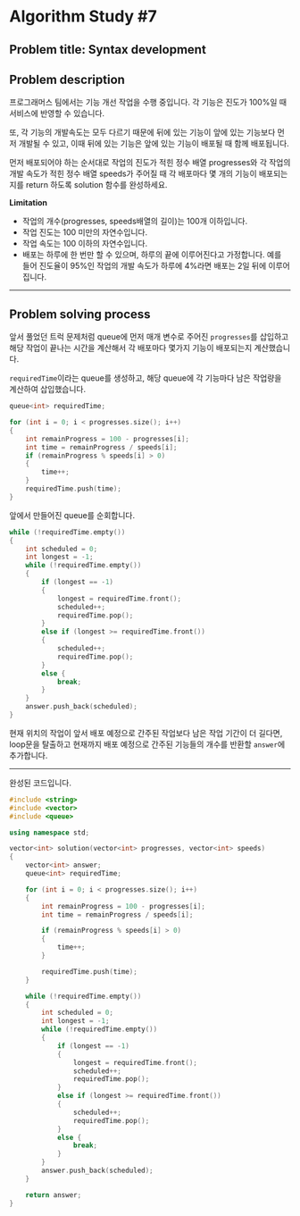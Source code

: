 # Algorithm Study #7

## Problem title: **Syntax development**

## Problem description
프로그래머스 팀에서는 기능 개선 작업을 수행 중입니다. 각 기능은 진도가 100%일 때 서비스에 반영할 수 있습니다.

또, 각 기능의 개발속도는 모두 다르기 때문에 뒤에 있는 기능이 앞에 있는 기능보다 먼저 개발될 수 있고, 이때 뒤에 있는 기능은 앞에 있는 기능이 배포될 때 함께 배포됩니다.

먼저 배포되어야 하는 순서대로 작업의 진도가 적힌 정수 배열 progresses와 각 작업의 개발 속도가 적힌 정수 배열 speeds가 주어질 때 각 배포마다 몇 개의 기능이 배포되는지를 return 하도록 solution 함수를 완성하세요.

**Limitation**  
- 작업의 개수(progresses, speeds배열의 길이)는 100개 이하입니다.
- 작업 진도는 100 미만의 자연수입니다.
- 작업 속도는 100 이하의 자연수입니다.
- 배포는 하루에 한 번만 할 수 있으며, 하루의 끝에 이루어진다고 가정합니다. 예를 들어 진도율이 95%인 작업의 개발 속도가 하루에 4%라면 배포는 2일 뒤에 이루어집니다.

***

## Problem solving process

앞서 풀었던 트럭 문제처럼 queue에 먼저 매개 변수로 주어진 ```progresses```를 삽입하고 해당 작업이 끝나는 시간을 계산해서 각 배포마다 몇가지 기능이 배포되는지 계산했습니다.

```requiredTime```이라는 queue를 생성하고, 해당 queue에 각 기능마다 남은 작업량을 계산하여 삽입했습니다.
``` cpp
queue<int> requiredTime;

for (int i = 0; i < progresses.size(); i++)
{
    int remainProgress = 100 - progresses[i];
    int time = remainProgress / speeds[i];
    if (remainProgress % speeds[i] > 0)
    {
        time++;
    }
    requiredTime.push(time);
}
```

앞에서 만들어진 queue를 순회합니다.
``` cpp
while (!requiredTime.empty())
{
    int scheduled = 0;
    int longest = -1;
    while (!requiredTime.empty())
    {
        if (longest == -1)
        {
            longest = requiredTime.front();
            scheduled++;
            requiredTime.pop();
        }
        else if (longest >= requiredTime.front())
        {
            scheduled++;
            requiredTime.pop();
        }
        else {
            break;
        }
    }
    answer.push_back(scheduled);
}
```
현재 위치의 작업이 앞서 배포 예정으로 간주된 작업보다 남은 작업 기간이 더 길다면, loop문을 탈출하고 현재까지 배포 예정으로 간주된 기능들의 개수를 반환할 ```answer```에 추가합니다.

***

완성된 코드입니다.

``` cpp
#include <string>
#include <vector>
#include <queue>

using namespace std;

vector<int> solution(vector<int> progresses, vector<int> speeds)
{
    vector<int> answer;
    queue<int> requiredTime;

    for (int i = 0; i < progresses.size(); i++)
    {
        int remainProgress = 100 - progresses[i];
        int time = remainProgress / speeds[i];

        if (remainProgress % speeds[i] > 0)
        {
            time++;
        }

        requiredTime.push(time);
    }

    while (!requiredTime.empty())
    {
        int scheduled = 0;
        int longest = -1;
        while (!requiredTime.empty())
        {
            if (longest == -1)
            {
                longest = requiredTime.front();
                scheduled++;
                requiredTime.pop();
            }
            else if (longest >= requiredTime.front())
            {
                scheduled++;
                requiredTime.pop();
            }
            else {
                break;
            }
        }
        answer.push_back(scheduled);
    }

    return answer;
}
```